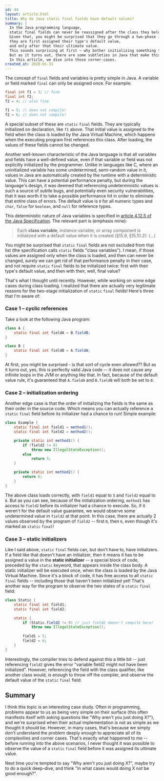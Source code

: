 ```yaml
---
id: 44
layout: article.html
title: Why do Java static final fields have default values?
summary: |
  In the Java programming language,
  static final fields can never be reassigned after the class they belong to has been loaded.
  Given that, you might be surprised that they go through a two-phase initialization process:
  they are first assigned their type's default value,
  and only after that their ultimate value.
  This sounds surprising at first – why bother initializing something that is constant twice?
  But as it turns out, there are some subtleties in Java that make this necessary.
  In this article, we dive into those corner-cases.
created_at: 2020-01-31
---
```


The concept of `final` fields and variables is pretty simple in Java.
A variable or field marked `final` can only be assigned once.
For example:

```java
final int f1 = 3; // fine
final int f2;
f2 = 4; // also fine

f1 = 5; // does not compile!
f2 = 6; // does not compile!
```

A special subset of these are `static` `final` fields.
They are typically initialized on declaration, like `f1` above.
That initial value is assigned to the field when the class is loaded by the Java Virtual Machine,
which happens when the executing program first references this class.
After loading, the values of these fields cannot be changed.

Another well-known characteristic of the Java language is that all variables and fields have a well-defined value,
even if that variable or field was not explicitly initialized by the programmer.
Unlike in languages like C,
where an uninitialized variable has some undetermined, semi-random value in it,
values in Java are automatically created by the runtime with a deterministic value.
This can have a potential performance penalty,
but during the language's design,
it was deemed that referencing undeterministic values is such a source of subtle bugs,
and potentially even security vulnerabilities,
that it was worth it to take a possible performance hit in order to eliminate that entire class of errors.
The default value is `0` for all numeric types and `char`,
`false` for `boolean`, and `null` for reference types.

This deterministic nature of Java variables is specified in
[article 4.12.5 of the Java Specification](https://docs.oracle.com/javase/specs/jls/se8/html/jls-4.html#jls-4.12.5).
The relevant part is (emphasis mine):

> Each **class variable**, instance variable, or array component is initialized with a default value when it is created (§15.9, §15.10.2): (...)

You might be surprised that `static` `final` fields are not excluded from that list
(the specification calls `static` fields "class variables").
I mean, if those values are assigned only when the class is loaded,
and then can never be changed,
surely we can get rid of that performance penalty in their case,
and not require `static` `final` fields to be initialized twice:
first with their type's default value,
and then with their, well, final value?

That's what I thought until recently.
However, while working on some edge cases during class loading.
I realized that there are actually very legitimate reasons for the two-stage initialization of `static` `final` fields!
Here's three that I'm aware of:

### Case 1 – cyclic references

Take a look at the following Java program:

```java
class A {
    static final int fieldA = B.fieldB;
}

class B {
    static final int fieldB = A.fieldA;
}
```

At first, you might be surprised - is that sort of cycle even allowed??
But as it turns out, yes, this is perfectly valid Java code --
it does not cause any infinite loops in the JVM or anything like that.
In fact, because of the default value rule,
it's guaranteed that `A.fieldA` and `B.fieldB` will both be set to `0`.

### Case 2 – initialization ordering

Another edge case is that the order of initializing the fields is the same as their order in the source code.
Which means you can actually reference a `static` `final` field before its initializer had a chance to run!
Simple example:

```java
class Example {
    static final int field1 = method1();
    static final int field2 = method2();

    private static int method1() {
        if (field2 != 0)
            throw new IllegalStateException();
        else
            return 5;
    }

    private static int method2() {
        return 6;
    }
}
```

The above class loads correctly, with `field1` equal to `5` and `field2` equal to `6`.
But as you can see, because of the initialization ordering,
`method1` has access to `field2` before its initializer had a chance to execute.
So, if it weren't for the default value guarantee,
we would observe some undetermined value in `field2` at that point.
In this case, there are actually 2 values observed by the program of `field2` --
first `0`, then `6`, even though it's marked as `static` `final`!

### Case 3 – static initializers

Like I said above, `static` `final` fields can,
but don't have to, have initializers.
If a field like that doesn't have an initializer,
then it means it has to be assigned a value in the **static initializer** --
a special block of code, preceded by the `static` keyword,
that appears inside the class body.
A static initializer will be executed once,
when the class is loaded by the Java Virtual Machine.
Since it's a block of code,
it has free access to all `static` `final` fields --
including those that haven't been initialized yet!
That's another way for the program to observe the two states of a `static` `final` field:

```java
class Static {
    static final int field1;
    static final int field2;

    static {
        if (Static.field2 != 0) // just field2 doesn't compile here!
            throw new IllegalStateException();
        
        field1 = 5;
        field2 = 6;
    }
}
```

Interestingly, the compiler tries to defend against this a little bit --
just referencing `field2` gives the error "variable field2 might not have been initialized".
However, referencing the field with the class qualifier,
like another class would, is enough to throw off the compiler,
and observe the default value of the `static` `final` field.

## Summary

I think this topic is an interesting case study.
Often in programming, problems appear to us as being very simple on their surface
(this often manifests itself with asking questions like "Why aren't you just doing X?"),
and we're surprised when their actual implementation is not as simple as we thought it should be.
However, in many cases, that's because we simply don't understand the problem deeply enough to appreciate all of its complexities and corner cases.
That's exactly what happened to me --
before running into the above scenarios,
I never thought it was possible to observe the value of a `static` `final` field before it was assigned its ultimate value.

Next time you're tempted to say "Why aren't you just doing X?",
maybe try to do a quick deep-dive, and think "In what cases would doing X not be good enough?".
